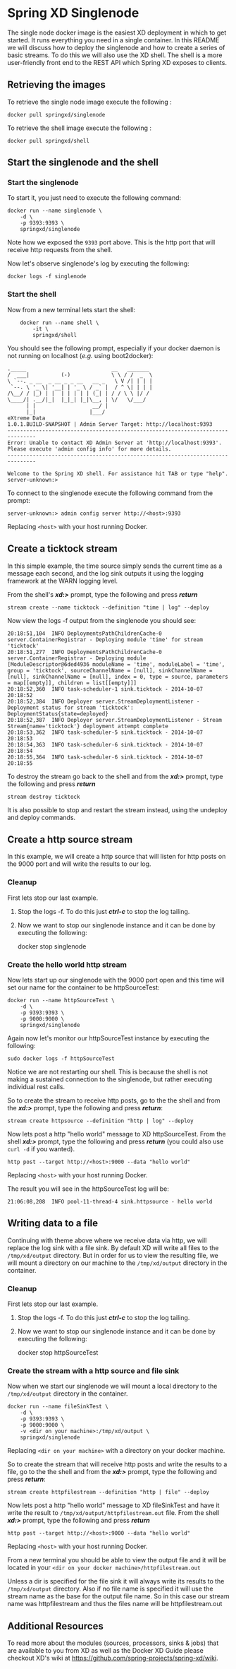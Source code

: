 # Spring XD Singlenode

The single node docker image is the easiest XD deployment in which to get started. It runs everything you need in a single container. In this README we will discuss how to deploy the singlenode and how to create a series of basic streams.  To do this we will also use the XD shell.  The shell is a more user-friendly front end to the REST API which Spring XD exposes to clients. 

## Retrieving the images

To retrieve the single node image execute the following :

    docker pull springxd/singlenode

To retrieve the shell image execute the following :

    docker pull springxd/shell

## Start the singlenode and the shell  
### Start the singlenode
To start it, you just need to execute the following command:

    docker run --name singlenode \
        -d \
        -p 9393:9393 \
        springxd/singlenode


Note how we exposed the `9393` port above. This is the http port that will receive http requests from the shell.

Now let's observe singlenode's log by executing the following:

    docker logs -f singlenode

### Start the shell
Now from a new terminal lets start the shell:

        docker run --name shell \
            -it \
            springxd/shell
You should see the following prompt, especially if your docker daemon is not running on localhost (*e.g.* using boot2docker):

    ._____                           __   _______
    /  ___|          (-)             \ \ / /  _  \
    \ `--. _ __  _ __ _ _ __   __ _   \ V /| | | |
     `--. \ '_ \| '__| | '_ \ / _` |  / ^ \| | | |
    /\__/ / |_) | |  | | | | | (_| | / / \ \ |/ /
    \____/| .__/|_|  |_|_| |_|\__, | \/   \/___/
          | |                  __/ |
          |_|                 |___/
    eXtreme Data
    1.0.1.BUILD-SNAPSHOT | Admin Server Target: http://localhost:9393
    -------------------------------------------------------------------------------
    Error: Unable to contact XD Admin Server at 'http://localhost:9393'.
    Please execute 'admin config info' for more details.
    -------------------------------------------------------------------------------

    Welcome to the Spring XD shell. For assistance hit TAB or type "help".
    server-unknown:>

To connect to the singlenode execute the following command from the prompt:

    server-unknown:> admin config server http://<host>:9393

Replacing `<host>` with your host running Docker.

## Create a ticktock stream
In this simple example, the time source simply sends the current time as a message each second, and the log sink outputs it using the logging framework at the WARN logging level.

From the shell's ***xd:>*** prompt, type the following and press ***return***

    stream create --name ticktock --definition "time | log" --deploy

Now view the logs -f output from the singlenode you should see:

    20:18:51,104  INFO DeploymentsPathChildrenCache-0 server.ContainerRegistrar - Deploying module 'time' for stream 'ticktock'
    20:18:51,277  INFO DeploymentsPathChildrenCache-0 server.ContainerRegistrar - Deploying module [ModuleDescriptor@6ded4936 moduleName = 'time', moduleLabel = 'time', group = 'ticktock', sourceChannelName = [null], sinkChannelName = [null], sinkChannelName = [null], index = 0, type = source, parameters = map[[empty]], children = list[[empty]]]
    20:18:52,360  INFO task-scheduler-1 sink.ticktock - 2014-10-07 20:18:52
    20:18:52,384  INFO Deployer server.StreamDeploymentListener - Deployment status for stream 'ticktock': DeploymentStatus{state=deployed}
    20:18:52,387  INFO Deployer server.StreamDeploymentListener - Stream Stream{name='ticktock'} deployment attempt complete
    20:18:53,362  INFO task-scheduler-5 sink.ticktock - 2014-10-07 20:18:53
    20:18:54,363  INFO task-scheduler-6 sink.ticktock - 2014-10-07 20:18:54
    20:18:55,364  INFO task-scheduler-6 sink.ticktock - 2014-10-07 20:18:55

To destroy the stream go back to the shell and from the ***xd:>*** prompt, type the following and press ***return***

    stream destroy ticktock

It is also possible to stop and restart the stream instead, using the undeploy and deploy commands. 

## Create a http source stream
In this example, we will create a http source that will listen for http posts on the 9000 port and will write the results to our log.
### Cleanup
First lets stop our last example.  
1.  Stop the logs -f. To do this just ***ctrl-c*** to stop the log tailing.  
2.  Now we want to stop our singlenode instance and it can be done by executing the following:

    docker stop singlenode

### Create the hello world http stream
Now lets start up our singlenode with the 9000 port open and this time will set our name for the container to be httpSourceTest:

    docker run --name httpSourceTest \
        -d \
        -p 9393:9393 \
        -p 9000:9000 \
        springxd/singlenode

Again now let's monitor our httpSourceTest instance by executing the following:

    sudo docker logs -f httpSourceTest

Notice we are not restarting our shell.  This is because the shell is not making a sustained connection to the singlenode, but rather executing individual rest calls.

So to create the stream to receive http posts, go to the the shell and from the ***xd:>*** prompt, type the following and press ***return***:

    stream create httpsource --definition "http | log" --deploy

Now lets post a http "hello world" message to XD httpSourceTest.  From the shell ***xd:>*** prompt, type the following and press ***return*** (you could also use `curl -d` if you wanted).

    http post --target http://<host>:9000 --data "hello world"

Replacing `<host>` with your host running Docker.

The result you will see in the httpSourceTest log will be:

    21:06:08,208  INFO pool-11-thread-4 sink.httpsource - hello world

## Writing data to a file
Continuing with theme above where we receive data via http, we will replace the log sink with a file sink.  By default XD will write all files to the `/tmp/xd/output` directory.  But in order for us to view the resulting file, we will mount a directory on our machine to the `/tmp/xd/output` directory in the container.  

### Cleanup
First lets stop our last example.  
1.  Stop the logs -f. To do this just ***ctrl-c*** to stop the log tailing.  
2.  Now we want to stop our singlenode instance and it can be done by executing the following:

    docker stop httpSourceTest


### Create the stream with a http source and file sink
Now when we start our singlenode we will mount a local directory to the `/tmp/xd/output` directory in the container.

    docker run --name fileSinkTest \
        -d \
        -p 9393:9393 \
        -p 9000:9000 \
        -v <dir on your machine>:/tmp/xd/output \
        springxd/singlenode

Replacing `<dir on your machine>` with a directory on your docker machine.

So to create the stream that will receive http posts and write the results to a file, go to the the shell and from the ***xd:>*** prompt, type the following and press ***return***:

    stream create httpfilestream --definition "http | file" --deploy

Now lets post a http "hello world" message to XD fileSinkTest and have it write the result to `/tmp/xd/output/httpfilestream.out` file. From the shell ***xd:>*** prompt, type the following and press ***return***

    http post --target http://<host>:9000 --data "hello world"

Replacing `<host>` with your host running Docker.

From a new terminal you should be able to view the output file and it will be located in your `<dir on your docker machine>/httpfilestream.out` 

Unless a dir is specified for the file sink it will always write its results to the `/tmp/xd/output` directory.  Also if no file name is specified it will use the stream name as the base for the output file name.   So in this case our stream name was httpfilestream and thus the files name will be httpfilestream.out

## Additional Resources
To read more about the modules (sources, processors, sinks & jobs) that are available to you from XD as well as the Docker XD Guide please checkout XD's wiki at https://github.com/spring-projects/spring-xd/wiki.   




